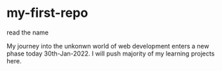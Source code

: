 # my-first-repo
read the name

My journey into the unkonwn world of web development enters a new phase today 30th-Jan-2022.
I will push majority of my learning projects here.
